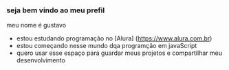 ### seja bem vindo ao meu prefil 

meu nome é gustavo

- estou estudando programação no [Alura] (https://www.alura.com.br)
- estou começando nesse mundo dqa programção em javaScript
- quero usar esse espaço para guardar meus projetos e compartilhar meu desenvolvimento

